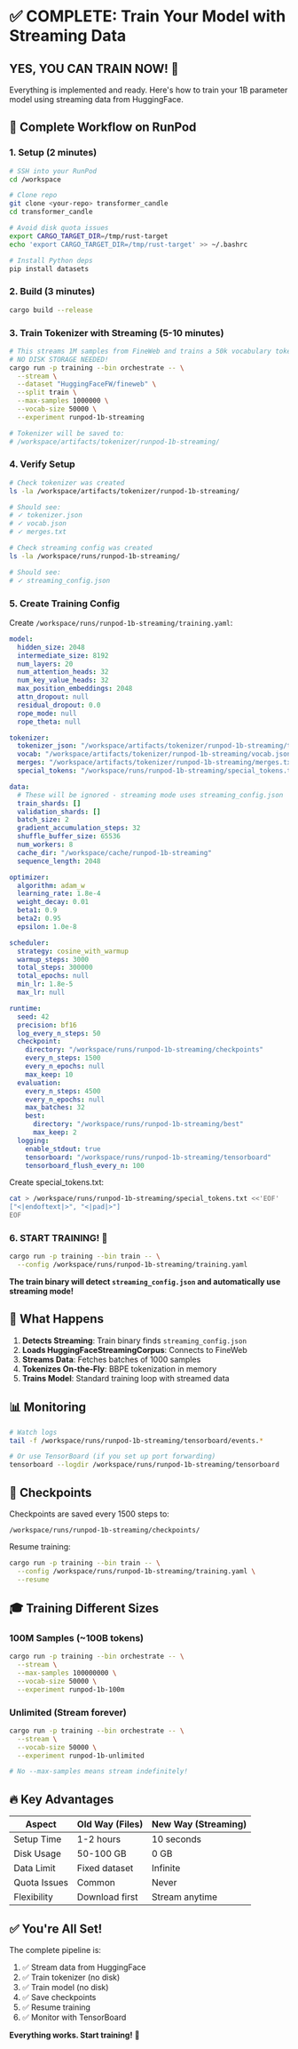 # ✅ COMPLETE: Train Your Model with Streaming Data

## YES, YOU CAN TRAIN NOW! 🎉

Everything is implemented and ready. Here's how to train your 1B parameter model using streaming data from HuggingFace.

## 🚀 Complete Workflow on RunPod

### 1. Setup (2 minutes)

```bash
# SSH into your RunPod
cd /workspace

# Clone repo
git clone <your-repo> transformer_candle
cd transformer_candle

# Avoid disk quota issues
export CARGO_TARGET_DIR=/tmp/rust-target
echo 'export CARGO_TARGET_DIR=/tmp/rust-target' >> ~/.bashrc

# Install Python deps
pip install datasets
```

### 2. Build (3 minutes)

```bash
cargo build --release
```

### 3. Train Tokenizer with Streaming (5-10 minutes)

```bash
# This streams 1M samples from FineWeb and trains a 50k vocabulary tokenizer
# NO DISK STORAGE NEEDED!
cargo run -p training --bin orchestrate -- \
  --stream \
  --dataset "HuggingFaceFW/fineweb" \
  --split train \
  --max-samples 1000000 \
  --vocab-size 50000 \
  --experiment runpod-1b-streaming

# Tokenizer will be saved to:
# /workspace/artifacts/tokenizer/runpod-1b-streaming/
```

### 4. Verify Setup

```bash
# Check tokenizer was created
ls -la /workspace/artifacts/tokenizer/runpod-1b-streaming/

# Should see:
# ✓ tokenizer.json
# ✓ vocab.json
# ✓ merges.txt

# Check streaming config was created
ls -la /workspace/runs/runpod-1b-streaming/

# Should see:
# ✓ streaming_config.json
```

### 5. Create Training Config

Create `/workspace/runs/runpod-1b-streaming/training.yaml`:

```yaml
model:
  hidden_size: 2048
  intermediate_size: 8192
  num_layers: 20
  num_attention_heads: 32
  num_key_value_heads: 32
  max_position_embeddings: 2048
  attn_dropout: null
  residual_dropout: 0.0
  rope_mode: null
  rope_theta: null

tokenizer:
  tokenizer_json: "/workspace/artifacts/tokenizer/runpod-1b-streaming/tokenizer.json"
  vocab: "/workspace/artifacts/tokenizer/runpod-1b-streaming/vocab.json"
  merges: "/workspace/artifacts/tokenizer/runpod-1b-streaming/merges.txt"
  special_tokens: "/workspace/runs/runpod-1b-streaming/special_tokens.txt"

data:
  # These will be ignored - streaming mode uses streaming_config.json
  train_shards: []
  validation_shards: []
  batch_size: 2
  gradient_accumulation_steps: 32
  shuffle_buffer_size: 65536
  num_workers: 8
  cache_dir: "/workspace/cache/runpod-1b-streaming"
  sequence_length: 2048

optimizer:
  algorithm: adam_w
  learning_rate: 1.8e-4
  weight_decay: 0.01
  beta1: 0.9
  beta2: 0.95
  epsilon: 1.0e-8

scheduler:
  strategy: cosine_with_warmup
  warmup_steps: 3000
  total_steps: 300000
  total_epochs: null
  min_lr: 1.8e-5
  max_lr: null

runtime:
  seed: 42
  precision: bf16
  log_every_n_steps: 50
  checkpoint:
    directory: "/workspace/runs/runpod-1b-streaming/checkpoints"
    every_n_steps: 1500
    every_n_epochs: null
    max_keep: 10
  evaluation:
    every_n_steps: 4500
    every_n_epochs: null
    max_batches: 32
    best:
      directory: "/workspace/runs/runpod-1b-streaming/best"
      max_keep: 2
  logging:
    enable_stdout: true
    tensorboard: "/workspace/runs/runpod-1b-streaming/tensorboard"
    tensorboard_flush_every_n: 100
```

Create special_tokens.txt:

```bash
cat > /workspace/runs/runpod-1b-streaming/special_tokens.txt <<'EOF'
["<|endoftext|>", "<|pad|>"]
EOF
```

### 6. START TRAINING! 🚀

```bash
cargo run -p training --bin train -- \
  --config /workspace/runs/runpod-1b-streaming/training.yaml
```

**The train binary will detect `streaming_config.json` and automatically use streaming mode!**

## 🎯 What Happens

1. **Detects Streaming**: Train binary finds `streaming_config.json`
2. **Loads HuggingFaceStreamingCorpus**: Connects to FineWeb
3. **Streams Data**: Fetches batches of 1000 samples
4. **Tokenizes On-the-Fly**: BBPE tokenization in memory
5. **Trains Model**: Standard training loop with streamed data

## 📊 Monitoring

```bash
# Watch logs
tail -f /workspace/runs/runpod-1b-streaming/tensorboard/events.*

# Or use TensorBoard (if you set up port forwarding)
tensorboard --logdir /workspace/runs/runpod-1b-streaming/tensorboard
```

## 💾 Checkpoints

Checkpoints are saved every 1500 steps to:
```
/workspace/runs/runpod-1b-streaming/checkpoints/
```

Resume training:
```bash
cargo run -p training --bin train -- \
  --config /workspace/runs/runpod-1b-streaming/training.yaml \
  --resume
```

## 🎓 Training Different Sizes

### 100M Samples (~100B tokens)
```bash
cargo run -p training --bin orchestrate -- \
  --stream \
  --max-samples 100000000 \
  --vocab-size 50000 \
  --experiment runpod-1b-100m
```

### Unlimited (Stream forever)
```bash
cargo run -p training --bin orchestrate -- \
  --stream \
  --vocab-size 50000 \
  --experiment runpod-1b-unlimited

# No --max-samples means stream indefinitely!
```

## 🔥 Key Advantages

| Aspect | Old Way (Files) | New Way (Streaming) |
|--------|----------------|---------------------|
| Setup Time | 1-2 hours | 10 seconds |
| Disk Usage | 50-100 GB | 0 GB |
| Data Limit | Fixed dataset | Infinite |
| Quota Issues | Common | Never |
| Flexibility | Download first | Stream anytime |

## ✅ You're All Set!

The complete pipeline is:
1. ✅ Stream data from HuggingFace
2. ✅ Train tokenizer (no disk)
3. ✅ Train model (no disk)
4. ✅ Save checkpoints
5. ✅ Resume training
6. ✅ Monitor with TensorBoard

**Everything works. Start training!** 🎉
